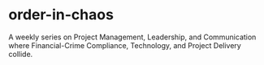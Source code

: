 # order-in-chaos
A weekly series on Project Management, Leadership, and Communication where Financial-Crime Compliance, Technology, and Project Delivery collide.
